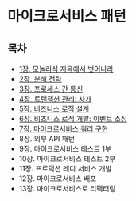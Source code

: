 # 마이크로서비스 패턴
## 목차
- [1장. 모놀리식 지옥에서 벗어나라](./contents/chapter01.md)
- [2장. 분해 전략](./contents/chapter02.md)
- [3장. 프로세스 간 통신](./contents/chapter03.md)
- [4장. 트랜잭션 관리: 사가](./contents/chapter04.md)
- [5장. 비즈니스 로직 설계](./contents/chapter05.md)
- [6장. 비즈니스 로직 개발: 이벤트 소싱](./contents/chapter06.md)
- [7장. 마이크로서비스 쿼리 구현](./contents/chapter07.md)
- 8장. 외부 API 패턴
- 9장. 마이크로서비스 테스트 1부
- 10장. 마이크로서비스 테스트 2부
- 11장. 프로덕션 레디 서비스 개발
- 12장. 마이크로서비스 배포
- 13장. 마이크로서비스로 리팩터링